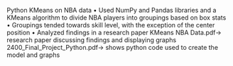 Python KMeans on NBA data
•	Used NumPy and Pandas libraries and a KMeans algorithm to divide NBA players into groupings based on box stats
•	Groupings tended towards skill level, with the exception of the center position
•	Analyzed findings in a research paper
KMeans NBA Data.pdf-> research paper discussing findings and displaying graphs
2400_Final_Project_Python.pdf-> shows python code used to create the model and graphs

